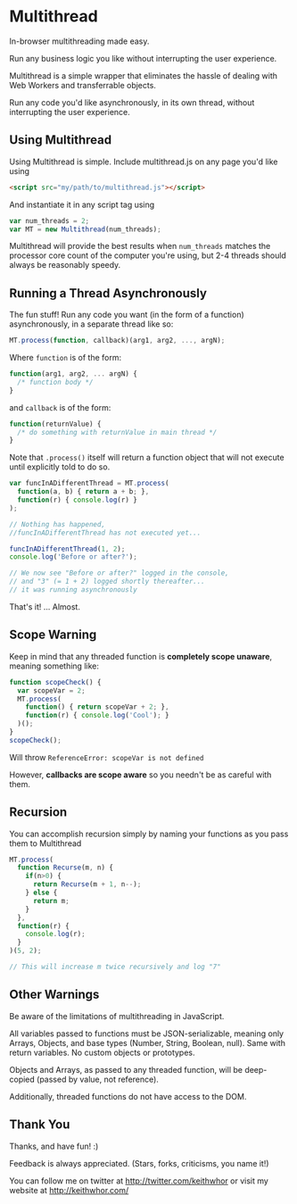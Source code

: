Multithread
===========

In-browser multithreading made easy.

Run any business logic you like without interrupting the user experience.

Multithread is a simple wrapper that eliminates the hassle of dealing with Web Workers and
transferrable objects.

Run any code you'd like asynchronously, in its own thread, without interrupting the user experience.


Using Multithread
-----------------

Using Multithread is simple. Include multithread.js on any page you'd like using
```html
<script src="my/path/to/multithread.js"></script>
```

And instantiate it in any script tag using
```js
var num_threads = 2;
var MT = new Multithread(num_threads);
```

Multithread will provide the best results when ```num_threads``` matches the processor core count of the computer
you're using, but 2-4 threads should always be reasonably speedy.


Running a Thread Asynchronously
-------------------------------

The fun stuff! Run any code you want (in the form of a function) asynchronously, in a separate thread like so:
```js
MT.process(function, callback)(arg1, arg2, ..., argN);
```

Where ```function``` is of the form:
```js
function(arg1, arg2, ... argN) {
  /* function body */
}
```

and ```callback``` is of the form:
```js
function(returnValue) {
  /* do something with returnValue in main thread */
}
```

Note that ```.process()``` itself will return a function object that will not execute until explicitly
told to do so.
```js
var funcInADifferentThread = MT.process(
  function(a, b) { return a + b; },
  function(r) { console.log(r) }
);

// Nothing has happened,
//funcInADifferentThread has not executed yet...

funcInADifferentThread(1, 2);
console.log('Before or after?');

// We now see "Before or after?" logged in the console,
// and "3" (= 1 + 2) logged shortly thereafter...
// it was running asynchronously
```

That's it! ... Almost.


Scope Warning
-------------

Keep in mind that any threaded function is **completely scope unaware**, meaning something like:
```js
function scopeCheck() {
  var scopeVar = 2;
  MT.process(
    function() { return scopeVar + 2; },
    function(r) { console.log('Cool'); }
  )();
}
scopeCheck();
```
Will throw ```ReferenceError: scopeVar is not defined```

However, **callbacks are scope aware** so you needn't be as careful with them.


Recursion
---------

You can accomplish recursion simply by naming your functions as you pass them to Multithread
```js
MT.process(
  function Recurse(m, n) {
    if(n>0) {
      return Recurse(m + 1, n--);
    } else {
      return m;
    }
  },
  function(r) {
    console.log(r);
  }
)(5, 2);

// This will increase m twice recursively and log "7"
```


Other Warnings
--------------

Be aware of the limitations of multithreading in JavaScript.

All variables passed to functions must be JSON-serializable, meaning only Arrays, Objects, and base types (Number, String, Boolean, null). Same with return variables. No custom objects or prototypes.

Objects and Arrays, as passed to any threaded function, will be deep-copied (passed by value, not reference).

Additionally, threaded functions do not have access to the DOM.


Thank You
---------

Thanks, and have fun! :)

Feedback is always appreciated. (Stars, forks, criticisms, you name it!)

You can follow me on twitter at http://twitter.com/keithwhor or visit my website at http://keithwhor.com/

